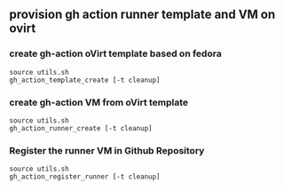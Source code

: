 ## provision gh action runner template and VM on ovirt

### create gh-action oVirt template based on fedora
```
source utils.sh
gh_action_template_create [-t cleanup]
```

### create gh-action VM from oVirt template
```
source utils.sh
gh_action_runner_create [-t cleanup]
```

### Register the runner VM in Github Repository
```
source utils.sh
gh_action_register_runner [-t cleanup]
```